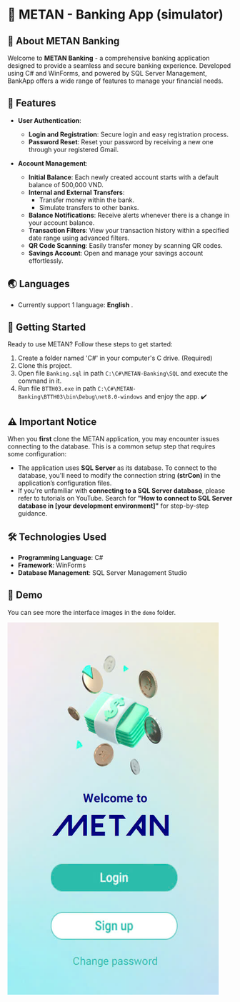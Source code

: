 # 💸 METAN - Banking App (simulator)
## 🏦 About METAN Banking
Welcome to **METAN Banking** - a comprehensive banking application designed to provide a seamless and secure banking experience. Developed using C# and WinForms, and powered by SQL Server Management, BankApp offers a wide range of features to manage your financial needs.
## 🌟 Features
- **User Authentication**: 
  - **Login and Registration**: Secure login and easy registration process.
  - **Password Reset**: Reset your password by receiving a new one through your registered Gmail.

- **Account Management**:
  - **Initial Balance**: Each newly created account starts with a default balance of 500,000 VND.
  - **Internal and External Transfers**: 
    - Transfer money within the bank.
    - Simulate transfers to other banks.
  - **Balance Notifications**: Receive alerts whenever there is a change in your account balance.
  - **Transaction Filters**: View your transaction history within a specified date range using advanced filters.
  - **QR Code Scanning**: Easily transfer money by scanning QR codes.
  - **Savings Account**: Open and manage your savings account effortlessly.
## 🌏 Languages 
- Currently support 1 language: __English__ .
## 🚀 Getting Started
Ready to use METAN? Follow these steps to get started:
1. Create a folder named 'C#' in your computer's C drive. (Required)
2. Clone this project.
3. Open file `Banking.sql` in path `C:\C#\METAN-Banking\SQL` and execute the command in it.
4. Run file `BTTH03.exe` in path `C:\C#\METAN-Banking\BTTH03\bin\Debug\net8.0-windows` and enjoy the app. ✔️
## ⚠️ Important Notice
When you __first__ clone the METAN application, you may encounter issues connecting to the database. This is a common setup step that requires some configuration:
- The application uses __SQL Server__ as its database. To connect to the database, you'll need to modify the connection string __(strCon)__ in the application’s configuration files.
- If you're unfamiliar with __connecting to a SQL Server database__, please refer to tutorials on YouTube. Search for __"How to connect to SQL Server database in [your development environment]"__ for step-by-step guidance.
## 🛠️ Technologies Used
- **Programming Language**: C#
- **Framework**: WinForms
- **Database Management**: SQL Server Management Studio
## 👀 Demo
You can see more the interface images in the `demo` folder.

![Demo](./demo/home.jpg)
